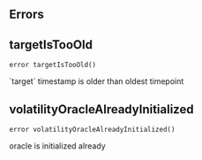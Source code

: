 

## Errors
## targetIsTooOld

```solidity
error targetIsTooOld()
```

&#x60;target&#x60; timestamp is older than oldest timepoint

## volatilityOracleAlreadyInitialized

```solidity
error volatilityOracleAlreadyInitialized()
```

oracle is initialized already

